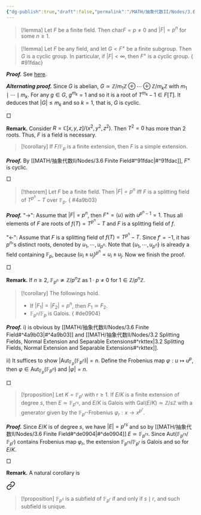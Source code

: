 ```yaml
---
{"dg-publish":true,"draft":false,"permalink":"/MATH/抽象代数II/Nodes/3.6 Finite Field/","dgPassFrontmatter":true}
---
```



> [!lemma]
> Let $F$ be a finite field. Then $\mathrm{char} F=p\neq 0$ and $|F|=p^n$ for some $n\geqslant 1$. 

> [!lemma]
> Let $F$ be any field, and let $G<F^{\times}$ be a finite subgroup. Then $G$ is a cyclic group. In particular, if $|F|<\infty$, then $F^\times$ is a cyclic group.
{ #91fdac}


**_Proof._**
See [here](https://math.stackexchange.com/questions/59903/finite-subgroups-of-the-multiplicative-group-of-a-field-are-cyclic). 

***Alternating proof.*** Since $G$ is abelian, $G\simeq \mathbb{Z}/m_1\mathbb{Z}\oplus\cdots\oplus \mathbb{Z}/m_k\mathbb{Z}$ with $m_1\mid\cdots\mid m_k$. For any $g\in G$, $g^{m_k}=1$ and so it is a root of $T^{m_k}-1\in F[T]$. It deduces that $|G|\leqslant m_k$ and so $k=1$, that is, $G$ is cyclic.
<p align="left">□</p>


**Remark.** Consider $R=\mathbb{C}[x,y,z]/(x^2,y^2,z^2)$. Then $T^2=0$ has more than $2$ roots. Thus, $F$ is a field is necessary. 

> [!corollary] 
> If $F/\mathbb{F}_p$ is a finite extension, then $F$ is a simple extension.

**_Proof._**
By [[MATH/抽象代数II/Nodes/3.6 Finite Field#^91fdac\|#^91fdac]], $F^\times$ is cyclic.
<p align="left">□</p>


> [!theorem]
> Let $F$ be a finite field. Then $|F|=p^n$ iff $F$ is a splitting field of $T^{p^n}-T$ over $\mathbb{F}_p$.
{ #4a9b03}


**_Proof._**
"->": Assume that $|F|=p^n$, then $F^\times=\left\langle u\right\rangle$ with $u^{p^n-1}=1$. Thus all elements of $F$ are roots of $f(T)=T^{p^n}-T$ and $F$ is a splitting field of $f$.

"<-": Assume that $F$ is a splitting field of $f(T)=T^{p^n}-T$. Since $f'= -1$, it has $p^n$'s distinct roots, denoted by $u_1,\cdots,u_{p^n}$. Note that $\{u_1,\cdots,u_{p^n}\}$ is already a field containing $\mathbb{F}_p$, because $(u_i\pm u_j)^{p^n}=u_i\pm u_j$. Now we finish the proof.
<p align="left">□</p>


**Remark.** If $n\geqslant 2$, $\mathbb{F}_{p^n}\not\simeq \mathbb{Z}/p^n\mathbb{Z}$ as $1\cdot p\neq 0$ for $1\in \mathbb{Z}/p^n\mathbb{Z}$. 

> [!corollary]
> The followings hold.
> - If $|F_1|=|F_2|=p^n$, then $F_1\simeq F_2$.
> - $\mathbb{F}_{p^n}/\mathbb{F}_p$ is Galois.
{ #de0904}


**_Proof._**
i) is obvious by [[MATH/抽象代数II/Nodes/3.6 Finite Field#^4a9b03\|#^4a9b03]] and [[MATH/抽象代数II/Nodes/3.2 Splitting Fields, Normal Extension and Separable Extensions#^rkttex\|3.2 Splitting Fields, Normal Extension and Separable Extensions#^rkttex]]. 

ii) It suffices to show $|\mathrm{Aut}_{\mathbb{F}_p}(\mathbb{F}_{p^n})|=n$. Define the Frobenius map $\varphi:u\mapsto u^p$, then $\varphi\in\mathrm{Aut}_{\mathbb{F}_p}(\mathbb{F}_{p^n})$ and $|\varphi|=n$.
<p align="left">□</p>

> [!proposition]
> Let $K=\mathbb{F}_{p^r}$ with $r\geqslant 1$. If $E/K$ is a finite extension of degree $s$, then $E\simeq \mathbb{F}_{p^{rs}}$, and $E/K$ is Galois with $\mathrm{Gal}(E/K)\simeq \mathbb{Z}/s\mathbb{Z}$ with a generator given by the $\mathbb{F}_{p^r}$-Frobenius $\varphi_r:x\to x^{p^r}$.

**_Proof._**
Since $E/K$ is of degree $s$, we have $|E|=p^{rs}$ and so by [[MATH/抽象代数II/Nodes/3.6 Finite Field#^de0904\|#^de0904]] $E\simeq \mathbb{F}_{p^{rs}}$. Since $\mathrm{Aut}(\mathbb{F}_{p^{rs}}/\mathbb{F}_{p^r})$ contains Frobenius map $\varphi_r$, the extension $\mathbb{F}_{p^{rs}}/\mathbb{F}_{p^r}$ is Galois and so for $E/K$. 
<p align="left">□</p>


**Remark.** A natural corollary is


<div class="transclusion internal-embed is-loaded"><a class="markdown-embed-link" href="/math/cards/nodes/properties-of-finite-field/#9yfc3g" aria-label="Open link"><svg xmlns="http://www.w3.org/2000/svg" width="24" height="24" viewBox="0 0 24 24" fill="none" stroke="currentColor" stroke-width="2" stroke-linecap="round" stroke-linejoin="round" class="svg-icon lucide-link"><path d="M10 13a5 5 0 0 0 7.54.54l3-3a5 5 0 0 0-7.07-7.07l-1.72 1.71"></path><path d="M14 11a5 5 0 0 0-7.54-.54l-3 3a5 5 0 0 0 7.07 7.07l1.71-1.71"></path></svg></a><div class="markdown-embed">



> [!proposition]
> $\mathbb{F}_{p^s}$ is a subfield of $\mathbb{F}_{p^r}$ if and only if $s \mid r$, and such subfield is unique. 

</div></div>

